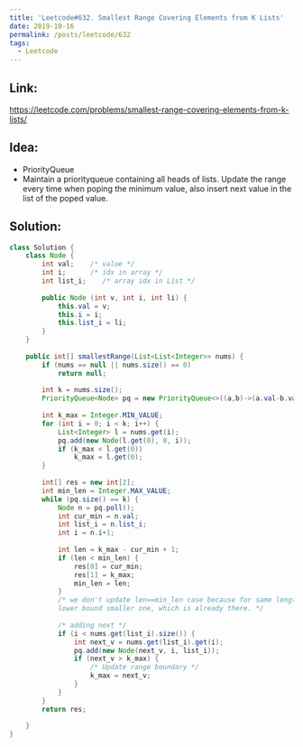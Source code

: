 ```yaml
---
title: 'Leetcode#632. Smallest Range Covering Elements from K Lists'
date: 2019-10-16
permalink: /posts/leetcode/632
tags:
  - Leetcode
---
```

## Link: ##
https://leetcode.com/problems/smallest-range-covering-elements-from-k-lists/

## Idea: ##
- PriorityQueue
- Maintain a priorityqueue containing all heads of lists. Update the range every time when poping the minimum value, also insert next value in the list of the poped value.

## Solution: ##
```java
class Solution {
    class Node {
        int val;    /* value */
        int i;      /* idx in array */
        int list_i;    /* array idx in List */
        
        public Node (int v, int i, int li) {
            this.val = v;
            this.i = i;
            this.list_i = li;
        }
    }
    
    public int[] smallestRange(List<List<Integer>> nums) {
        if (nums == null || nums.size() == 0)
            return null;
        
        int k = nums.size();
        PriorityQueue<Node> pq = new PriorityQueue<>((a,b)->(a.val-b.val));
        
        int k_max = Integer.MIN_VALUE;
        for (int i = 0; i < k; i++) {
            List<Integer> l = nums.get(i);
            pq.add(new Node(l.get(0), 0, i));
            if (k_max < l.get(0))
                k_max = l.get(0);
        }
        
        int[] res = new int[2];
        int min_len = Integer.MAX_VALUE;
        while (pq.size() == k) {
            Node n = pq.poll();
            int cur_min = n.val;
            int list_i = n.list_i;
            int i = n.i+1;
                        
            int len = k_max - cur_min + 1;
            if (len < min_len) {
                res[0] = cur_min;
                res[1] = k_max;
                min_len = len;
            }
            /* we don't update len==min_len case because for same length, we pick 
            lower bound smaller one, which is already there. */
            
            /* adding next */
            if (i < nums.get(list_i).size()) {
                int next_v = nums.get(list_i).get(i);
                pq.add(new Node(next_v, i, list_i));
                if (next_v > k_max) {
                    /* Update range boundary */
                    k_max = next_v;
                }
            }
        }
        return res;
        
    }
}
```
